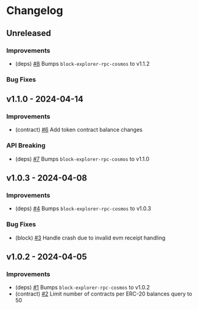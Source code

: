 <!--
Guiding Principles:

Changelogs are for humans, not machines.
There should be an entry for every single version.
The same types of changes should be grouped.
Versions and sections should be linkable.
The latest version comes first.
The release date of each version is displayed.
Mention whether you follow Semantic Versioning.

Usage:

Change log entries are to be added to the Unreleased section under the
appropriate stanza (see below). Each entry should ideally include a tag and
the GitHub issue reference in the following format:

* (<tag>) \#<issue-number> message

Tag must include `sql` if having any changes relate to schema

The issue numbers will later be link-ified during the release process,
so you do not have to worry about including a link manually, but you can if you wish.

Types of changes (Stanzas):

"Features" for new features.
"Improvements" for changes in existing functionality.
"Deprecated" for soon-to-be removed features.
"Bug Fixes" for any bug fixes.
"Schema Breaking" for breaking SQL Schema.
"API Breaking" for breaking API.

If any PR belong to multiple types of change, reference it into all types with only ticket id, no need description (convention)

Ref: https://keepachangelog.com/en/1.0.0/
-->

<!--
Templates for Unreleased:

## Unreleased

### Features

### Improvements

### Bug Fixes

### Schema Breaking

### API Breaking
-->

# Changelog

## Unreleased

### Improvements

- (deps) [#8](https://github.com/bcdevtools/evm-block-explorer-rpc-cosmos/pull/8) Bumps `block-explorer-rpc-cosmos` to v1.1.2

### Bug Fixes

## v1.1.0 - 2024-04-14

### Improvements

- (contract) [#6](https://github.com/bcdevtools/evm-block-explorer-rpc-cosmos/pull/6) Add token contract balance changes

### API Breaking

- (deps) [#7](https://github.com/bcdevtools/evm-block-explorer-rpc-cosmos/pull/7) Bumps `block-explorer-rpc-cosmos` to v1.1.0

## v1.0.3 - 2024-04-08

### Improvements

- (deps) [#4](https://github.com/bcdevtools/evm-block-explorer-rpc-cosmos/pull/4) Bumps `block-explorer-rpc-cosmos` to v1.0.3

### Bug Fixes

- (block) [#3](https://github.com/bcdevtools/evm-block-explorer-rpc-cosmos/pull/3) Handle crash due to invalid evm receipt handling

## v1.0.2 - 2024-04-05

### Improvements

- (deps) [#1](https://github.com/bcdevtools/evm-block-explorer-rpc-cosmos/pull/1) Bumps `block-explorer-rpc-cosmos` to v1.0.2
- (contract) [#2](https://github.com/bcdevtools/evm-block-explorer-rpc-cosmos/pull/2) Limit number of contracts per ERC-20 balances query to 50
